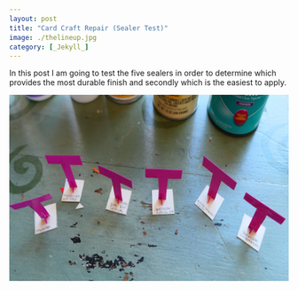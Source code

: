```yaml
---
layout: post
title: "Card Craft Repair (Sealer Test)"
image: ./thelineup.jpg
category: [_Jekyll_]
---
```

In this post I am going to test the five sealers in order to determine which provides the most durable finish and secondly which is the easiest to apply. 

![subjects](./thetestsubjects.jpg)
